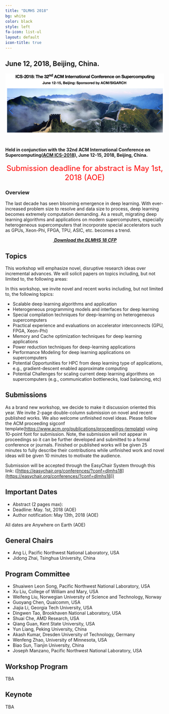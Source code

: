```yaml
---
title: "DLMHS 2018"
bg: white
color: black
style: left
fa-icon: list-ul
layout: default
icon-title: true
---
```

  
<div style="text-align:center;">
  <span class="fa-stack subtlecircle" style="font-size:64px; background:rgba(0,128,0,0.1)">
    <i class="fa fa-circle fa-stack-2x text-white"></i>
    <i class="fa fa-server fa-stack-1x text-green"></i>
  </span>
</div>

## June 12, 2018, Beijing, China.

<div style="text-align:center;">
  <a href="http://ics2018.ict.ac.cn/"><img width="640px" src="img/ICS-18-logo-1.png"/></a>
  &nbsp;  &nbsp;  &nbsp;  &nbsp;
</div>

#### Held in conjunction with the 32nd ACM International Conference on Supercomputing([ACM ICS-2018](http://ics2018.ict.ac.cn/)), June 12-15, 2018, Beijing, China.

<div style="text-align:center;">
  <p>
  <font style="color:red;font-size:18pt;font-face:bold;">
  Submission deadline for abstract is May 1st, 2018 (AOE)
  </font>
  </p>
</div>

### Overview
The last decade has seen blooming emergence in deep learning. With ever-increased problem size to resolve and data size to process, deep learning becomes extremely computation demanding. As a result, migrating deep learning algorithms and applications on modern supercomputers, especially heterogeneous supercomputers that incorporate special accelerators such as GPUs, Xeon-Phi, FPGA, TPU, ASIC, etc. becomes a trend. 


<div style="text-align:center;">
  <p>
    <a href="dlmhs-cfp.txt">
      <i class="fa fa-file-text-o">&nbsp;<b>Download the DLMHS 18 CFP </b></i>
    </a>
  </p>
</div>

## Topics

This workshop will emphasize novel, disruptive research ideas over incremental 
advances. We will solicit papers on topics including, but not limited to, the 
following areas:

In this workshop, we invite novel and recent works including, but not limited to, the following topics:
* Scalable deep learning algorithms and application 
* Heterogeneous programming models and interfaces for deep learning
* Special compilation techniques for deep-learning on heterogeneous supercomputers
* Practical experience and evaluations on accelerator interconnects (GPU, FPGA, Xeon-Phi)
* Memory and Cache optimization techniques for deep learning applications
* Power reduction techniques for deep-learning applications
* Performance Modeling for deep learning applications on supercomputers
* Potential Opportunities for HPC from deep learning type of applications, e.g., gradient-descent enabled approximate computing
* Potential Challenges for scaling current deep learning algorithms on supercomputers (e.g., communication bottlenecks, load balancing, etc)


## Submissions

As a brand new workshop, we decide to make it discussion oriented this year. We invite 2-page double-column submission on novel and recent published works. We also welcome unfinished novel ideas. Please follow the ACM proceeding sigconf template(https://www.acm.org/publications/proceedings-template) using 10-point font for submission. Note, the submission will not appear in proceedings so it can be further developed and submitted to a formal conference or journals. Finished or published works will be given 25 minutes to fully describe their contributions while unfinished work and novel ideas will be given 10 minutes to motivate the audience. 

Submission will be accepted through the EasyChair System through this link: ([https://easychair.org/conferences/?conf=dlmhs18](https://easychair.org/conferences/?conf=dlmhs18))

## Important Dates

* Abstract (2 pages max):  
* Deadline: May. 1st, 2018 (AOE)
* Author notification: May 13th, 2018 (AOE)

All dates are Anywhere on Earth (AOE)

## General Chairs

* Ang Li, Pacific Northwest National Laboratory, USA
* Jidong Zhai, Tsinghua University, China

## Program Committee

* Shuaiwen Leon Song, Pacific Northwest National Laboratory, USA
* Xu Liu, College of William and Mary, USA
* Weifeng Liu, Norwegian University of Science and Technology, Norway
* Guoyang Chen, Qualcomm, USA
* Jiajia Li, Georgia Tech University, USA
* Dingwen Tao, Brookhaven National Laboratory, USA
* Shuai Che, AMD Research, USA 
* Qiang Guan, Kent State University, USA
* Yun Liang, Peking University, China
* Akash Kumar, Dresden University of Technology, Germany
* Wenfeng Zhao, University of Minnesota, USA
* Biao Sun, Tianjin University, China
* Joseph Manzano, Pacific Northwest National Laboratory, USA




## Workshop Program

TBA

## Keynote

TBA
